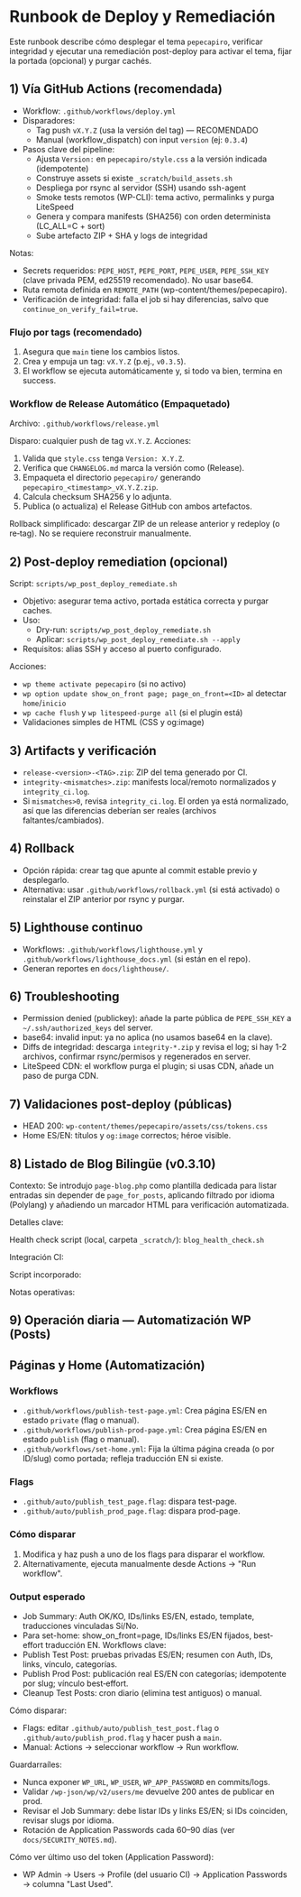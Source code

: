 # Runbook de Deploy y Remediación

Este runbook describe cómo desplegar el tema `pepecapiro`, verificar integridad y ejecutar una remediación post-deploy para activar el tema, fijar la portada (opcional) y purgar cachés.

## 1) Vía GitHub Actions (recomendada)

- Workflow: `.github/workflows/deploy.yml`
- Disparadores:
  - Tag push `vX.Y.Z` (usa la versión del tag) — RECOMENDADO
  - Manual (workflow_dispatch) con input `version` (ej: `0.3.4`)
- Pasos clave del pipeline:
  - Ajusta `Version:` en `pepecapiro/style.css` a la versión indicada (idempotente)
  - Construye assets si existe `_scratch/build_assets.sh`
  - Despliega por rsync al servidor (SSH) usando ssh-agent
  - Smoke tests remotos (WP-CLI): tema activo, permalinks y purga LiteSpeed
  - Genera y compara manifests (SHA256) con orden determinista (LC_ALL=C + sort)
  - Sube artefacto ZIP + SHA y logs de integridad

Notas:
- Secrets requeridos: `PEPE_HOST`, `PEPE_PORT`, `PEPE_USER`, `PEPE_SSH_KEY` (clave privada PEM, ed25519 recomendado). No usar base64.
- Ruta remota definida en `REMOTE_PATH` (wp-content/themes/pepecapiro).
- Verificación de integridad: falla el job si hay diferencias, salvo que `continue_on_verify_fail=true`.

### Flujo por tags (recomendado)

1. Asegura que `main` tiene los cambios listos.
2. Crea y empuja un tag: `vX.Y.Z` (p.ej., `v0.3.5`).
3. El workflow se ejecuta automáticamente y, si todo va bien, termina en success.

### Workflow de Release Automático (Empaquetado)
Archivo: `.github/workflows/release.yml`

Disparo: cualquier push de tag `vX.Y.Z`.
Acciones:
1. Valida que `style.css` tenga `Version: X.Y.Z`.
2. Verifica que `CHANGELOG.md` marca la versión como (Release).
3. Empaqueta el directorio `pepecapiro/` generando `pepecapiro_<timestamp>_vX.Y.Z.zip`.
4. Calcula checksum SHA256 y lo adjunta.
5. Publica (o actualiza) el Release GitHub con ambos artefactos.

Rollback simplificado: descargar ZIP de un release anterior y redeploy (o re‑tag). No se requiere reconstruir manualmente.

## 2) Post-deploy remediation (opcional)

Script: `scripts/wp_post_deploy_remediate.sh`

- Objetivo: asegurar tema activo, portada estática correcta y purgar caches.
- Uso:
  - Dry-run: `scripts/wp_post_deploy_remediate.sh`
  - Aplicar: `scripts/wp_post_deploy_remediate.sh --apply`
- Requisitos: alias SSH y acceso al puerto configurado.

Acciones:
- `wp theme activate pepecapiro` (si no activo)
- `wp option update show_on_front page; page_on_front=<ID>` al detectar `home`/`inicio`
- `wp cache flush` y `wp litespeed-purge all` (si el plugin está)
- Validaciones simples de HTML (CSS y og:image)

## 3) Artifacts y verificación

- `release-<version>-<TAG>.zip`: ZIP del tema generado por CI.
- `integrity-<mismatches>.zip`: manifests local/remoto normalizados y `integrity_ci.log`.
- Si `mismatches>0`, revisa `integrity_ci.log`. El orden ya está normalizado, así que las diferencias deberían ser reales (archivos faltantes/cambiados).

## 4) Rollback

- Opción rápida: crear tag que apunte al commit estable previo y desplegarlo.
- Alternativa: usar `.github/workflows/rollback.yml` (si está activado) o reinstalar el ZIP anterior por rsync y purgar.

## 5) Lighthouse continuo

- Workflows: `.github/workflows/lighthouse.yml` y `.github/workflows/lighthouse_docs.yml` (si están en el repo).
- Generan reportes en `docs/lighthouse/`.

## 6) Troubleshooting

- Permission denied (publickey): añade la parte pública de `PEPE_SSH_KEY` a `~/.ssh/authorized_keys` del server.
- base64: invalid input: ya no aplica (no usamos base64 en la clave).
- Diffs de integridad: descarga `integrity-*.zip` y revisa el log; si hay 1-2 archivos, confirmar rsync/permisos y regenerados en server.
- LiteSpeed CDN: el workflow purga el plugin; si usas CDN, añade un paso de purga CDN.

## 7) Validaciones post-deploy (públicas)

- HEAD 200: `wp-content/themes/pepecapiro/assets/css/tokens.css`
- Home ES/EN: títulos y `og:image` correctos; héroe visible.

## 8) Listado de Blog Bilingüe (v0.3.10)

Contexto: Se introdujo `page-blog.php` como plantilla dedicada para listar entradas sin depender de `page_for_posts`, aplicando filtrado por idioma (Polylang) y añadiendo un marcador HTML para verificación automatizada.

Detalles clave:

Health check script (local, carpeta `_scratch/`): `blog_health_check.sh`

Integración CI:
  
Script incorporado:

Notas operativas:

## 9) Operación diaria — Automatización WP (Posts)

## Páginas y Home (Automatización)

### Workflows
- `.github/workflows/publish-test-page.yml`: Crea página ES/EN en estado `private` (flag o manual).
- `.github/workflows/publish-prod-page.yml`: Crea página ES/EN en estado `publish` (flag o manual).
- `.github/workflows/set-home.yml`: Fija la última página creada (o por ID/slug) como portada; refleja traducción EN si existe.

### Flags
- `.github/auto/publish_test_page.flag`: dispara test-page.
- `.github/auto/publish_prod_page.flag`: dispara prod-page.

### Cómo disparar
1. Modifica y haz push a uno de los flags para disparar el workflow.
2. Alternativamente, ejecuta manualmente desde Actions → "Run workflow".

### Output esperado
- Job Summary: Auth OK/KO, IDs/links ES/EN, estado, template, traducciones vinculadas Sí/No.
- Para set-home: show_on_front=page, IDs/links ES/EN fijados, best-effort traducción EN.
Workflows clave:
- Publish Test Post: pruebas privadas ES/EN; resumen con Auth, IDs, links, vínculo, categorías.
- Publish Prod Post: publicación real ES/EN con categorías; idempotente por slug; vínculo best‑effort.
- Cleanup Test Posts: cron diario (elimina test antiguos) o manual.

Cómo disparar:
- Flags: editar `.github/auto/publish_test_post.flag` o `.github/auto/publish_prod.flag` y hacer push a `main`.
- Manual: Actions → seleccionar workflow → Run workflow.

Guardarraíles:
- Nunca exponer `WP_URL`, `WP_USER`, `WP_APP_PASSWORD` en commits/logs.
- Validar `/wp-json/wp/v2/users/me` devuelve 200 antes de publicar en prod.
- Revisar el Job Summary: debe listar IDs y links ES/EN; si IDs coinciden, revisar slugs por idioma.
- Rotación de Application Passwords cada 60–90 días (ver `docs/SECURITY_NOTES.md`).

Cómo ver último uso del token (Application Password):
- WP Admin → Users → Profile (del usuario CI) → Application Passwords → columna "Last Used".
